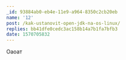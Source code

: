 ```yaml
---
_id: 93884ab0-eb4e-11e9-a964-8350c2cb20eb
name: '12'
post: /kak-ustanovit-open-jdk-na-os-linux/
replies: bb41dfe0cedc3ac158b14a7b1fa7bfb3
date: 1570705832
---
```

Оаоат
